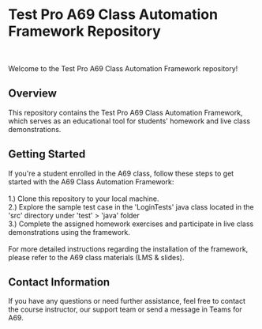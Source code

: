 <h1>Test Pro A69 Class Automation Framework Repository</h1><br>

Welcome to the Test Pro A69 Class Automation Framework repository! <br>

<h2>Overview</h2>
This repository contains the Test Pro A69 Class Automation Framework, which serves as an educational tool for students' homework and live class demonstrations.

<h2>Getting Started</h2>
If you're a student enrolled in the A69 class, follow these steps to get started with the A69 Class Automation Framework:<br><br>
1.) Clone this repository to your local machine. <br>
2.) Explore the sample test case in the 'LoginTests' java class located in the 'src' directory under 'test' > 'java' folder <br>
3.) Complete the assigned homework exercises and participate in live class demonstrations using the framework. <br><br>
For more detailed instructions regarding the installation of the framework, please refer to the A69 class materials (LMS & slides).

<h2>Contact Information</h2>
If you have any questions or need further assistance, feel free to contact the course instructor, our support team or send a message in Teams for A69.  
